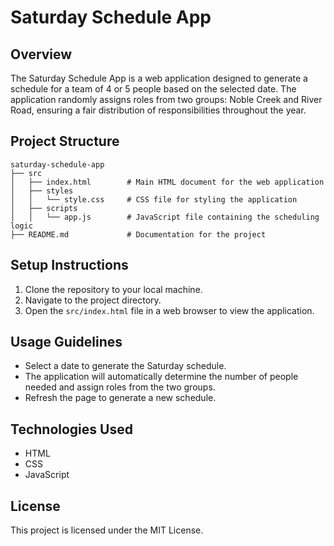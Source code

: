 # Saturday Schedule App

## Overview
The Saturday Schedule App is a web application designed to generate a schedule for a team of 4 or 5 people based on the selected date. The application randomly assigns roles from two groups: Noble Creek and River Road, ensuring a fair distribution of responsibilities throughout the year.

## Project Structure
```
saturday-schedule-app
├── src
│   ├── index.html        # Main HTML document for the web application
│   ├── styles
│   │   └── style.css     # CSS file for styling the application
│   ├── scripts
│   │   └── app.js        # JavaScript file containing the scheduling logic
├── README.md             # Documentation for the project
```

## Setup Instructions
1. Clone the repository to your local machine.
2. Navigate to the project directory.
3. Open the `src/index.html` file in a web browser to view the application.

## Usage Guidelines
- Select a date to generate the Saturday schedule.
- The application will automatically determine the number of people needed and assign roles from the two groups.
- Refresh the page to generate a new schedule.

## Technologies Used
- HTML
- CSS
- JavaScript

## License
This project is licensed under the MIT License.
